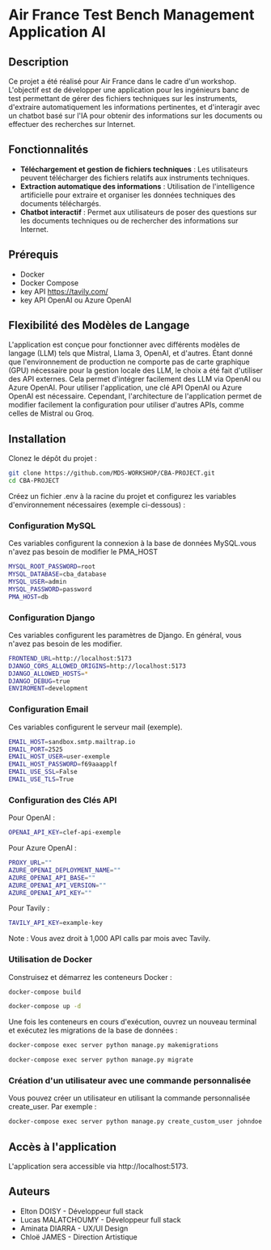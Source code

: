 # Air France Test Bench Management Application AI

## Description

Ce projet a été réalisé pour Air France dans le cadre d'un workshop. L'objectif est de développer une application pour les ingénieurs banc de test permettant de gérer des fichiers techniques sur les instruments, d'extraire automatiquement les informations pertinentes, et d'interagir avec un chatbot basé sur l'IA pour obtenir des informations sur les documents ou effectuer des recherches sur Internet.

## Fonctionnalités

- **Téléchargement et gestion de fichiers techniques** : Les utilisateurs peuvent télécharger des fichiers relatifs aux instruments techniques.
- **Extraction automatique des informations** : Utilisation de l'intelligence artificielle pour extraire et organiser les données techniques des documents téléchargés.
- **Chatbot interactif** : Permet aux utilisateurs de poser des questions sur les documents techniques ou de rechercher des informations sur Internet.

## Prérequis

- Docker
- Docker Compose
- key API https://tavily.com/
- key API OpenAI ou Azure OpenAI

## Flexibilité des Modèles de Langage

L'application est conçue pour fonctionner avec différents modèles de langage (LLM) tels que Mistral, Llama 3, OpenAI, et d'autres. Étant donné que l'environnement de production ne comporte pas de carte graphique (GPU) nécessaire pour la gestion locale des LLM, le choix a été fait d'utiliser des API externes. Cela permet d'intégrer facilement des LLM via OpenAI ou Azure OpenAI. Pour utiliser l'application, une clé API OpenAI ou Azure OpenAI est nécessaire. Cependant, l'architecture de l'application permet de modifier facilement la configuration pour utiliser d'autres APIs, comme celles de Mistral ou Groq.

## Installation

Clonez le dépôt du projet :

```sh
git clone https://github.com/MDS-WORKSHOP/CBA-PROJECT.git
cd CBA-PROJECT 
```

Créez un fichier .env à la racine du projet et configurez les variables d'environnement nécessaires (exemple ci-dessous) :

### Configuration MySQL

Ces variables configurent la connexion à la base de données MySQL.vous n'avez pas besoin de modifier le PMA_HOST

```sh
MYSQL_ROOT_PASSWORD=root
MYSQL_DATABASE=cba_database
MYSQL_USER=admin
MYSQL_PASSWORD=password
PMA_HOST=db
```

### Configuration Django

Ces variables configurent les paramètres de Django. En général, vous n'avez pas besoin de les modifier.

```sh
FRONTEND_URL=http://localhost:5173
DJANGO_CORS_ALLOWED_ORIGINS=http://localhost:5173
DJANGO_ALLOWED_HOSTS=*
DJANGO_DEBUG=true
ENVIROMENT=development
```

### Configuration Email 

Ces variables configurent le serveur mail (exemple).

```sh
EMAIL_HOST=sandbox.smtp.mailtrap.io
EMAIL_PORT=2525
EMAIL_HOST_USER=user-exemple
EMAIL_HOST_PASSWORD=f69aaapplf
EMAIL_USE_SSL=False
EMAIL_USE_TLS=True
```
### Configuration des Clés API

Pour OpenAI :
```sh
OPENAI_API_KEY=clef-api-exemple
```
Pour Azure OpenAI :
```sh
PROXY_URL=""
AZURE_OPENAI_DEPLOYMENT_NAME=""
AZURE_OPENAI_API_BASE=""
AZURE_OPENAI_API_VERSION=""
AZURE_OPENAI_API_KEY=""
```
Pour Tavily :
```sh
TAVILY_API_KEY=example-key
```
Note : Vous avez droit à 1,000 API calls par mois avec Tavily.

### Utilisation de Docker
Construisez et démarrez les conteneurs Docker :

```sh
docker-compose build

docker-compose up -d
```

Une fois les conteneurs en cours d'exécution, ouvrez un nouveau terminal et exécutez les migrations de la base de données :


```sh
docker-compose exec server python manage.py makemigrations

docker-compose exec server python manage.py migrate
```

### Création d'un utilisateur avec une commande personnalisée

Vous pouvez créer un utilisateur en utilisant la commande personnalisée create_user. Par exemple :
```sh
docker-compose exec server python manage.py create_custom_user johndoe johndoe@example.com password123 --first_name=John --last_name=Doe --profile=CD --role=admin --site=CDG
```

## Accès à l'application

L'application sera accessible via http://localhost:5173.


## Auteurs

- Elton DOISY - Développeur full stack
- Lucas MALATCHOUMY - Développeur full stack
- Aminata DIARRA - UX/UI Design
- Chloë JAMES - Direction Artistique
